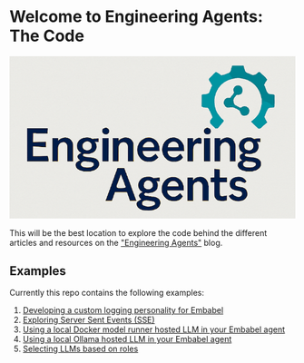 # Welcome to Engineering Agents: The Code

![Engineering Agents Logo](images/ea-logo.png "Engineering Agents")

This will be the best location to explore the code behind the different articles and resources on the ["Engineering Agents"](https://engineeringagents.substack.com/) blog.

## Examples

Currently this repo contains the following examples:

1) [Developing a custom logging personality for Embabel](./embabel-examples/customLoggingPersonality/)
2) [Exploring Server Sent Events (SSE)](./embabel-examples/serverSentEvents/)
3) [Using a local Docker model runner hosted LLM in your Embabel agent](./embabel-examples/localModel/)
4) [Using a local Ollama hosted LLM in your Embabel agent](./embabel-examples/ollamaModel/)
5) [Selecting LLMs based on roles](./embabel-examples/roleBasedSelection/)
